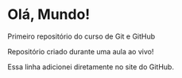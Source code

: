 # Olá, Mundo!
 Primeiro repositório do curso de Git e GitHub

Repositório criado durante uma aula ao vivo!

Essa linha adicionei diretamente no site do GitHub.
